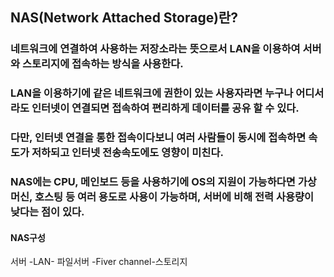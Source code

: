 ## NAS(Network Attached Storage)란?
### 네트워크에 연결하여 사용하는 저장소라는 뜻으로서 LAN을 이용하여 서버와 스토리지에 접속하는 방식을 사용한다.
### LAN을 이용하기에 같은 네트워크에 권한이 있는 사용자라면 누구나 어디서라도 인터넷이 연결되면 접속하여 편리하게 데이터를 공유 할 수 있다.
### 다만, 인터넷 연결을 통한 접속이다보니 여러 사람들이 동시에 접속하면 속도가 저하되고 인터넷 전송속도에도 영향이 미친다.
### NAS에는 CPU, 메인보드 등을 사용하기에 OS의 지원이 가능하다면 가상머신, 호스팅 등 여러 용도로 사용이 가능하며, 서버에 비해 전력 사용량이 낮다는 점이 있다.

#### NAS구성
서버 -LAN- 파일서버 -Fiver channel-스토리지
